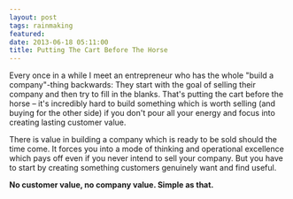 ```yaml
---
layout: post
tags: rainmaking
featured:
date: 2013-06-18 05:11:00
title: Putting The Cart Before The Horse
---
```

Every once in a while I meet an entrepreneur who has the whole "build a company"-thing backwards: They start with the goal of selling their company and then try to fill in the blanks. That's putting the cart before the horse – it's incredibly hard to build something which is worth selling (and buying for the other side) if you don't pour all your energy and focus into creating lasting customer value.

There is value in building a company which is ready to be sold should the time come. It forces you into a mode of thinking and operational excellence which pays off even if you never intend to sell your company. But you have to start by creating something customers genuinely want and find useful.

**No customer value, no company value. Simple as that.**